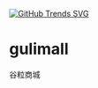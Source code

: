 [![GitHub Trends SVG](https://api.githubtrends.io/user/svg/espmihacker/langs)](https://githubtrends.io)

# gulimall
谷粒商城
